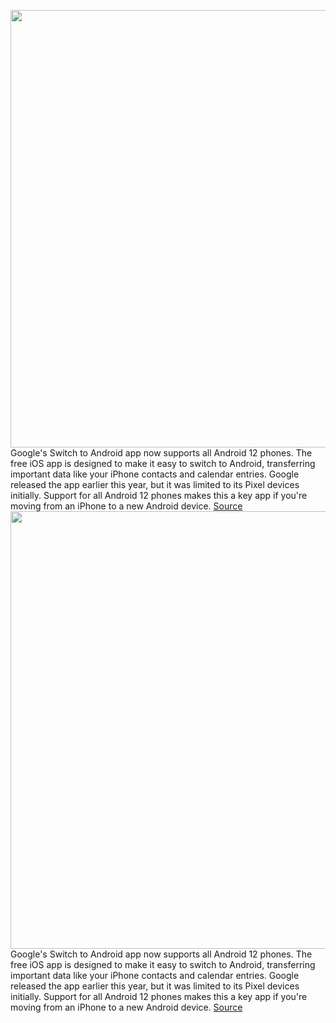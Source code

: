 <img src='https://cdn.vox-cdn.com/thumbor/vJ8C3KfrCZwElGPb7ASiWAe1aBI=/0x0:1084x611/1200x800/filters:focal(456x220:628x392)/cdn.vox-cdn.com/uploads/chorus_image/image/71029958/RbqSJF3.0.png' width='700px' /><br/>
Google's Switch to Android app now supports all Android 12 phones. The free iOS app is designed to make it easy to switch to Android, transferring important data like your iPhone contacts and calendar entries. Google released the app earlier this year, but it was limited to its Pixel devices initially. Support for all Android 12 phones makes this a key app if you're moving from an iPhone to a new Android device.
<a href='https://www.theverge.com/2022/6/29/23187754/google-switch-to-android-iphone-app-12-support'> Source <a/><img src='https://cdn.vox-cdn.com/thumbor/vJ8C3KfrCZwElGPb7ASiWAe1aBI=/0x0:1084x611/1200x800/filters:focal(456x220:628x392)/cdn.vox-cdn.com/uploads/chorus_image/image/71029958/RbqSJF3.0.png' width='700px' /><br/>
Google's Switch to Android app now supports all Android 12 phones. The free iOS app is designed to make it easy to switch to Android, transferring important data like your iPhone contacts and calendar entries. Google released the app earlier this year, but it was limited to its Pixel devices initially. Support for all Android 12 phones makes this a key app if you're moving from an iPhone to a new Android device.
<a href='https://www.theverge.com/2022/6/29/23187754/google-switch-to-android-iphone-app-12-support'> Source <a/>